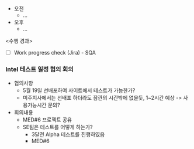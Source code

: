 - 오전
	- ...
- 오후
	- ...

<수행 경과>
- [ ] Work progress check (Jira) - SQA

### Intel 테스트 일정 협의 회의
- 협의사항
	- 5월 19일 선배포하여 사이트에서 테스트가 가능한가?
	- 미주지사에서는 선배포 하더라도 잠깐의 시간밖에 없을듯, 1~2시간 예상 -> 사용가능시간 문의?
- 회의내용
	- MED#6 프로젝트 공유
	- SE팀은 테스트를 어떻게 하는가?
		- 3달전 Alpha 테스트를 진행하였음
		- MED#6 
